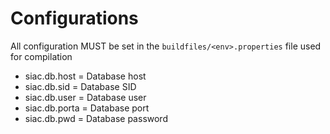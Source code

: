 # Configurations
All configuration MUST be set in the `buildfiles/<env>.properties` file used for compilation
- siac.db.host = Database host
- siac.db.sid = Database SID
- siac.db.user = Database user
- siac.db.porta = Database port
- siac.db.pwd = Database password
